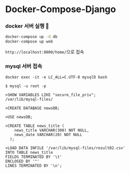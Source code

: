 # Docker-Compose-Django

### docker 서버 실행  🚀

```bash
docker-compose up -d db
docker-compose up web
```

`http://localhost:8000/home/`으로 접속

### mysql 서버 접속

```
docker exec -it -e LC_ALL=C.UTF-8 mysqlD bash
```

```
$ mysql -u root -p

>SHOW VARIABLES LIKE "secure_file_priv";
/var/lib/mysql-files/

>CREATE DATABASE newsDB;

>USE newsDB;

>CREATE TABLE news_title (
    news_title VARCHAR(300) NOT NULL,
    news_date VARCHAR(20) NOT NULL
  );
  
>LOAD DATA INFILE '/var/lib/mysql-files/result02.csv'
INTO TABLE news_title
FIELDS TERMINATED BY '\t'
ENCLOSED BY '"'
LINES TERMINATED BY '\n';

```